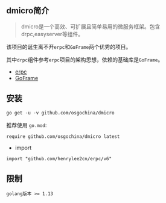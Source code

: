 ## dmicro简介

> dmicro是一个高效、可扩展且简单易用的微服务框架。包含drpc,easyserver等组件。

该项目的诞生离不开`erpc`和`GoFrame`两个优秀的项目。

其中`drpc`组件参考`erpc`项目的架构思想，依赖的基础库是`GoFrame`。

* [erpc](https://gitee.com/henrylee/erpc)
* [GoFrame](https://gitee.com/johng/gf)


## 安装

```html
go get -u -v github.com/osgochina/dmicro
```
推荐使用 `go.mod`:
```
require github.com/osgochina/dmicro latest
```

* import

```golang
import "github.com/henrylee2cn/erpc/v6"
```

## 限制
```shell
golang版本 >= 1.13
```
